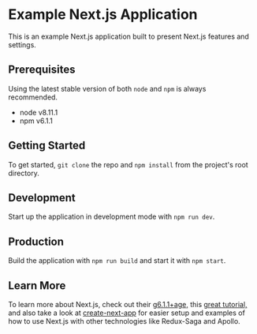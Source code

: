 # Example Next.js Application

This is an example Next.js application built to present Next.js features and settings.

## Prerequisites

Using the latest stable version of both `node` and `npm` is always recommended.

- node v8.11.1
- npm v6.1.1 

## Getting Started

To get started, `git clone` the repo and `npm install` from the project's root directory.

## Development

Start up the application in development mode with `npm run dev`.

## Production

Build the application with `npm run build` and start it with `npm start`.

## Learn More

To learn more about Next.js, check out their [g6.1.1+age,](https://github.com/zeit/next.js/) this [great tutorial,](https://nextjs.org/learn) and also take a look at [create-next-app](https://github.com/segmentio/create-next-app) for easier setup and examples of how to use Next.js with other technologies like Redux-Saga and Apollo.
